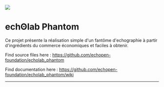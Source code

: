 
![](/echopen-foundation/elab_phantom/blob/main/docs/img/echopen_foundation_draft.png)

# echʘlab Phantom

Ce projet présente la réalisation simple d'un fantôme d'echographie à partir d'ingrédients du commerce économiques et faciles à obtenir.

Find source files here : https://github.com/echopen-foundation/echolab_phantom

Find documentation here : https://github.com/echopen-foundation/echolab_phantom/wiki

---
